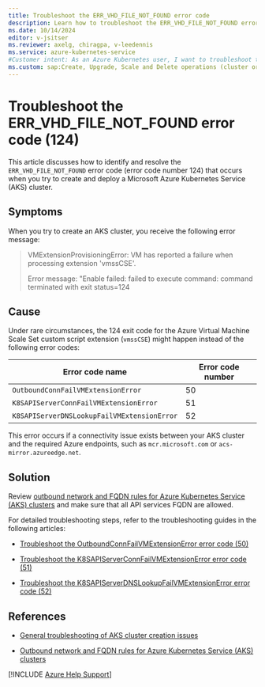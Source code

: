 ```yaml
---
title: Troubleshoot the ERR_VHD_FILE_NOT_FOUND error code
description: Learn how to troubleshoot the ERR_VHD_FILE_NOT_FOUND error (124) when you try to create and deploy an Azure Kubernetes Service (AKS) cluster.
ms.date: 10/14/2024
editor: v-jsitser
ms.reviewer: axelg, chiragpa, v-leedennis
ms.service: azure-kubernetes-service
#Customer intent: As an Azure Kubernetes user, I want to troubleshoot the ERR_VHD_FILE_NOT_FOUND error code (or error code OutboundConnFailVMExtensionError, error number 50 - or error code ERR_K8S_API_SERVER_CONN_FAIL, error number 51) so that I can successfully create and deploy an Azure Kubernetes Service (AKS) cluster.
ms.custom: sap:Create, Upgrade, Scale and Delete operations (cluster or nodepool)
---
```

# Troubleshoot the ERR_VHD_FILE_NOT_FOUND error code (124)

This article discusses how to identify and resolve the `ERR_VHD_FILE_NOT_FOUND` error code (error code number 124) that occurs when you try to create and deploy a Microsoft Azure Kubernetes Service (AKS) cluster.

## Symptoms

When you try to create an AKS cluster, you receive the following error message:

> VMExtensionProvisioningError: VM has reported a failure when processing extension 'vmssCSE'.
>
> Error message: "Enable failed: failed to execute command: command terminated with exit status=124

## Cause

Under rare circumstances, the 124 exit code for the Azure Virtual Machine Scale Set custom script extension (`vmssCSE`) might happen instead of the following error codes:

| Error code name                             | Error code number |
|---------------------------------------------|-------------------|
| `OutboundConnFailVMExtensionError`          | 50                |
| `K8SAPIServerConnFailVMExtensionError`      | 51                |
| `K8SAPIServerDNSLookupFailVMExtensionError` | 52                |

This error occurs if a connectivity issue exists between your AKS cluster and the required Azure endpoints, such as `mcr.microsoft.com` or `acs-mirror.azureedge.net`.

## Solution

Review [outbound network and FQDN rules for Azure Kubernetes Service (AKS) clusters](/azure/aks/outbound-rules-control-egress) and make sure that all API services FQDN are allowed.

For detailed troubleshooting steps, refer to the troubleshooting guides in the following articles:

- [Troubleshoot the OutboundConnFailVMExtensionError error code (50)](error-code-outboundconnfailvmextensionerror.md)

- [Troubleshoot the K8SAPIServerConnFailVMExtensionError error code (51)](error-code-k8sapiserverconnfailvmextensionerror.md)

- [Troubleshoot the K8SAPIServerDNSLookupFailVMExtensionError error code (52)](error-code-k8sapiserverdnslookupfailvmextensionerror.md)


## References

- [General troubleshooting of AKS cluster creation issues](troubleshoot-aks-cluster-creation-issues.md)

- [Outbound network and FQDN rules for Azure Kubernetes Service (AKS) clusters](/azure/aks/outbound-rules-control-egress)

[!INCLUDE [Azure Help Support](../../../includes/azure-help-support.md)]

